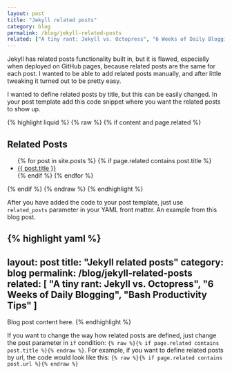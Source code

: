 ```yaml
---
layout: post
title: "Jekyll related posts"
category: blog
permalink: /blog/jekyll-related-posts
related: ["A tiny rant: Jekyll vs. Octopress", "6 Weeks of Daily Blogging", "Bash Productivity Tips"]
---
```


Jekyll has related posts functionality built in, but it is flawed, especially when deployed on GitHub pages, because related posts are the same for each post. I wanted to be able to add related posts manually, and after little tweaking it turned out to be pretty easy.  

<!-- more -->

I wanted to define related posts by title, but this can be easily changed. In your post template add this code snippet where you want the related posts to show up.

{% highlight liquid %}
{% raw %}
{% if content and page.related %}
    <h2>Related Posts</h2>
    <ul>
    {% for post in site.posts %}
        {% if page.related contains post.title %}
            <li><a href="{{ post.url }}">{{ post.title }}</a></li>
        {% endif %}
    {% endfor %}
    </ul>
{% endif %}
{% endraw %}
{% endhighlight %}

After you have added the code to your post template, just use ``related_posts`` parameter in your YAML front matter. An example from this blog post.

{% highlight yaml %}
---
layout: post
title: "Jekyll related posts"
category: blog
permalink: /blog/jekyll-related-posts
related: [
    "A tiny rant: Jekyll vs. Octopress", 
    "6 Weeks of Daily Blogging", 
    "Bash Productivity Tips"
]
---

Blog post content here.
{% endhighlight %}

If you want to change the way how related posts are defined, just change the post parameter in ``if`` condition: ``{% raw %}{% if page.related contains post.title %}{% endraw %}``. For example, if you want to define related posts by url, the code would look like this: ``{% raw %}{% if page.related contains post.url %}{% endraw %}``
